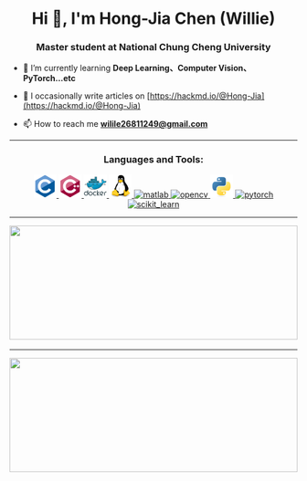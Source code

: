 <h1 align="center">Hi 👋, I'm Hong-Jia Chen (Willie)</h1>
<h3 align="center">Master student at National Chung Cheng University</h3>

- 🌱 I’m currently learning **Deep Learning、Computer Vision、PyTorch...etc**

- 📝 I occasionally write articles on [https://hackmd.io/@Hong-Jia](https://hackmd.io/@Hong-Jia)

- 📫 How to reach me **wilile26811249@gmail.com**


---

<h3 align="center">Languages and Tools:</h3>
<p align="center"> <a href="https://www.cprogramming.com/" target="_blank"> <img src="https://raw.githubusercontent.com/devicons/devicon/master/icons/c/c-original.svg" alt="c" width="40" height="40"/> </a> <a href="https://www.w3schools.com/cpp/" target="_blank"> <img src="https://raw.githubusercontent.com/devicons/devicon/master/icons/cplusplus/cplusplus-original.svg" alt="cplusplus" width="40" height="40"/> </a> <a href="https://www.docker.com/" target="_blank"> <img src="https://raw.githubusercontent.com/devicons/devicon/master/icons/docker/docker-original-wordmark.svg" alt="docker" width="40" height="40"/> </a> <a href="https://www.linux.org/" target="_blank"> <img src="https://raw.githubusercontent.com/devicons/devicon/master/icons/linux/linux-original.svg" alt="linux" width="40" height="40"/> </a> <a href="https://www.mathworks.com/" target="_blank"> <img src="https://upload.wikimedia.org/wikipedia/commons/2/21/Matlab_Logo.png" alt="matlab" width="40" height="40"/> </a> <a href="https://opencv.org/" target="_blank"> <img src="https://www.vectorlogo.zone/logos/opencv/opencv-icon.svg" alt="opencv" width="40" height="40"/> </a> <a href="https://www.python.org" target="_blank"> <img src="https://raw.githubusercontent.com/devicons/devicon/master/icons/python/python-original.svg" alt="python" width="40" height="40"/> </a> <a href="https://pytorch.org/" target="_blank"> <img src="https://www.vectorlogo.zone/logos/pytorch/pytorch-icon.svg" alt="pytorch" width="40" height="40"/> </a> <a href="https://scikit-learn.org/" target="_blank"> <img src="https://upload.wikimedia.org/wikipedia/commons/0/05/Scikit_learn_logo_small.svg" alt="scikit_learn" width="40" height="40"/> </a> </p>


---

<a href="https://github.com/wilile26811249" title="Go to Source"><img width="100%" height="200" src="https://github-readme-stats.vercel.app/api?username=wilile26811249&show_icons=true&locale=en"></a>

---

<a href="https://github-readme-streak-stats.herokuapp.com/?user=wilile26811249&" title="Go to Source"><img width="100%" height="200" src="https://github-readme-streak-stats.herokuapp.com/?user=wilile26811249&"></a>

